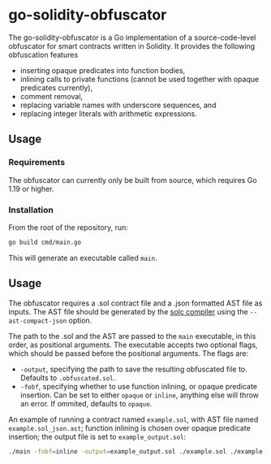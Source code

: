 # go-solidity-obfuscator

The go-solidity-obfuscator is a Go implementation of a source-code-level obfuscator for smart contracts written in Solidity. It provides the following obfuscation features
- inserting opaque predicates into function bodies,
- inlining calls to private functions (cannot be used together with opaque predicates currently),
- comment removal,
- replacing variable names with underscore sequences, and
- replacing integer literals with arithmetic expressions.

## Usage 

### Requirements

The obfuscator can currently only be built from source, which requires Go 1.19 or higher.

### Installation

From the root of the repository, run:

```bash
go build cmd/main.go
```

This will generate an executable called `main`.

## Usage

The obfuscator requires a .sol contract file and a .json formatted AST file as inputs. The AST file should be generated by the [solc compiler](https://docs.soliditylang.org/en/latest/installing-solidity.html) using the `--ast-compact-json` option.

The path to the .sol and the AST are passed to the `main` executable, in this order, as positional arguments. The executable accepts two optional flags, which should be passed before the positional arguments. The flags are:
- `-output`, specifying the path to save the resulting obfuscated file to. Defaults to `.obfuscated.sol`.
- `-fobf`, specifying whether to use function inlining, or opaque predicate insertion. Can be set to either `opaque` or `inline`, anything else will throw an error. If ommited, defaults to `opaque`.

An example of running a contract named `example.sol`, with AST file named `example.sol_json.ast`; function inlining is chosen over opaque predicate insertion; the output file is set to `example_output.sol`:

```bash
./main -fobf=inline -output=example_output.sol ./example.sol ./example.sol_json.ast
```